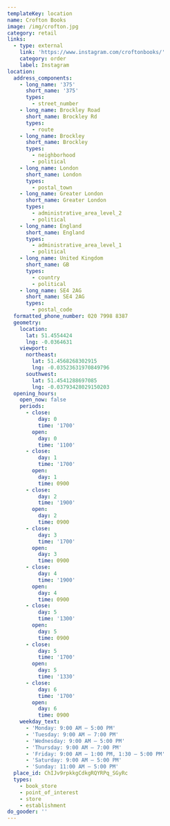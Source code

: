 ```yaml
---
templateKey: location
name: Crofton Books
image: /img/crofton.jpg
category: retail
links:
  - type: external
    link: 'https://www.instagram.com/croftonbooks/'
    category: order
    label: Instagram
location:
  address_components:
    - long_name: '375'
      short_name: '375'
      types:
        - street_number
    - long_name: Brockley Road
      short_name: Brockley Rd
      types:
        - route
    - long_name: Brockley
      short_name: Brockley
      types:
        - neighborhood
        - political
    - long_name: London
      short_name: London
      types:
        - postal_town
    - long_name: Greater London
      short_name: Greater London
      types:
        - administrative_area_level_2
        - political
    - long_name: England
      short_name: England
      types:
        - administrative_area_level_1
        - political
    - long_name: United Kingdom
      short_name: GB
      types:
        - country
        - political
    - long_name: SE4 2AG
      short_name: SE4 2AG
      types:
        - postal_code
  formatted_phone_number: 020 7998 8387
  geometry:
    location:
      lat: 51.4554424
      lng: -0.0364631
    viewport:
      northeast:
        lat: 51.4568268302915
        lng: -0.03523631970849796
      southwest:
        lat: 51.4541288697085
        lng: -0.03793428029150203
  opening_hours:
    open_now: false
    periods:
      - close:
          day: 0
          time: '1700'
        open:
          day: 0
          time: '1100'
      - close:
          day: 1
          time: '1700'
        open:
          day: 1
          time: 0900
      - close:
          day: 2
          time: '1900'
        open:
          day: 2
          time: 0900
      - close:
          day: 3
          time: '1700'
        open:
          day: 3
          time: 0900
      - close:
          day: 4
          time: '1900'
        open:
          day: 4
          time: 0900
      - close:
          day: 5
          time: '1300'
        open:
          day: 5
          time: 0900
      - close:
          day: 5
          time: '1700'
        open:
          day: 5
          time: '1330'
      - close:
          day: 6
          time: '1700'
        open:
          day: 6
          time: 0900
    weekday_text:
      - 'Monday: 9:00 AM – 5:00 PM'
      - 'Tuesday: 9:00 AM – 7:00 PM'
      - 'Wednesday: 9:00 AM – 5:00 PM'
      - 'Thursday: 9:00 AM – 7:00 PM'
      - 'Friday: 9:00 AM – 1:00 PM, 1:30 – 5:00 PM'
      - 'Saturday: 9:00 AM – 5:00 PM'
      - 'Sunday: 11:00 AM – 5:00 PM'
  place_id: ChIJv9rpkkgCdkgRQYRPq_SGyRc
  types:
    - book_store
    - point_of_interest
    - store
    - establishment
do_gooder: ''
---
```

